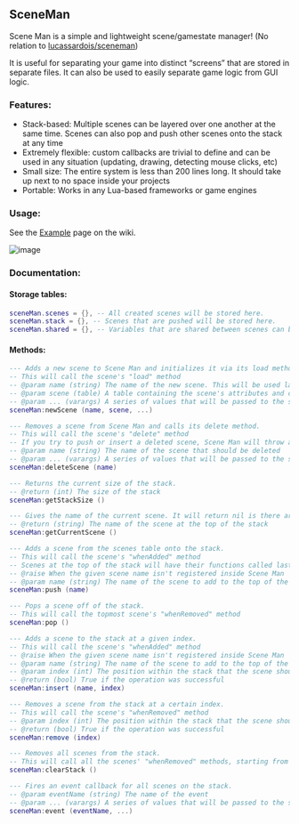 ## SceneMan

Scene Man is a simple and lightweight scene/gamestate manager! (No relation to [lucassardois/sceneman](https://github.com/lucassardois/sceneman))

It is useful for separating your game into distinct “screens” that are stored in separate files. It can also be used to easily separate game logic from GUI logic.

### Features:

*   Stack-based: Multiple scenes can be layered over one another at the same time. Scenes can also pop and push other scenes onto the stack at any time
*   Extremely flexible: custom callbacks are trivial to define and can be used in any situation (updating, drawing, detecting mouse clicks, etc)
*   Small size: The entire system is less than 200 lines long. It should take up next to no space inside your projects
*   Portable: Works in any Lua-based frameworks or game engines

### Usage:

See the [Example](https://github.com/KINGTUT10101/SceneMan/wiki/Example) page on the wiki.

![image](https://github.com/KINGTUT10101/SceneMan/assets/45105509/b54fce55-e2f6-4578-9340-7ca895d29e93)

### Documentation:

#### Storage tables:

```lua
sceneMan.scenes = {}, -- All created scenes will be stored here.
sceneMan.stack = {}, -- Scenes that are pushed will be stored here.
sceneMan.shared = {}, -- Variables that are shared between scenes can be stored here
```

#### Methods:

```lua
--- Adds a new scene to Scene Man and initializes it via its load method.
-- This will call the scene's "load" method
-- @param name (string) The name of the new scene. This will be used later to push, insert, and remove this scene from the stack
-- @param scene (table) A table containing the scene's attributes and callback functions
-- @param ... (varargs) A series of values that will be passed to the scene's "load" callback
sceneMan:newScene (name, scene, ...)

--- Removes a scene from Scene Man and calls its delete method.
-- This will call the scene's "delete" method
-- If you try to push or insert a deleted scene, Scene Man will throw an error!
-- @param name (string) The name of the scene that should be deleted
-- @param ... (varargs) A series of values that will be passed to the scene's "delete" callback
sceneMan:deleteScene (name)

--- Returns the current size of the stack.
-- @return (int) The size of the stack
sceneMan:getStackSize ()

--- Gives the name of the current scene. It will return nil is there are no scenes on the stack.
-- @return (string) The name of the scene at the top of the stack
sceneMan:getCurrentScene ()

--- Adds a scene from the scenes table onto the stack.
-- This will call the scene's "whenAdded" method
-- Scenes at the top of the stack will have their functions called last
-- @raise When the given scene name isn't registered inside Scene Man
-- @param name (string) The name of the scene to add to the top of the stack
sceneMan:push (name)

--- Pops a scene off of the stack.
-- This will call the topmost scene's "whenRemoved" method
sceneMan:pop ()

--- Adds a scene to the stack at a given index.
-- This will call the scene's "whenAdded" method
-- @raise When the given scene name isn't registered inside Scene Man
-- @param name (string) The name of the scene to add to the top of the stack
-- @param index (int) The position within the stack that the scene should be inserted at
-- @return (bool) True if the operation was successful
sceneMan:insert (name, index)

--- Removes a scene from the stack at a certain index.
-- This will call the scene's "whenRemoved" method
-- @param index (int) The position within the stack that the scene should be removed at
-- @return (bool) True if the operation was successful
sceneMan:remove (index)

--- Removes all scenes from the stack.
-- This will call all the scenes' "whenRemoved" methods, starting from the topmost scene
sceneMan:clearStack ()

--- Fires an event callback for all scenes on the stack.
-- @param eventName (string) The name of the event
-- @param ... (varargs) A series of values that will be passed to the scenes' event callbacks
sceneMan:event (eventName, ...)
```
